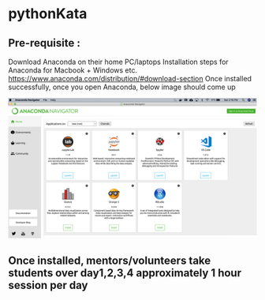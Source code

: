 # pythonKata


## Pre-requisite :

Download Anaconda on their home PC/laptops 
Installation steps for Anaconda for Macbook + Windows etc. https://www.anaconda.com/distribution/#download-section
Once installed successfully, once you open Anaconda,  below image should come up 

![Image of AnacondaInstallation](https://github.com/anirbanchowdhury/pythonKata/blob/master/SuccessfulAnacondaInstallation.png)

## Once installed, mentors/volunteers take students over day1,2,3,4 approximately 1 hour session per day 
 